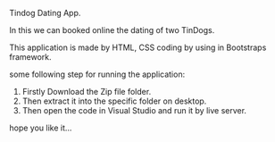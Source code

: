 Tindog Dating App.

In this we can booked online the dating of two TinDogs.

This application is made by HTML, CSS coding by using in Bootstraps framework.

some following step for running the application:
1. Firstly Download the Zip file folder.
2. Then extract it into the specific folder on desktop.
3. Then open the code in Visual Studio and run it by live server.

hope you like it...
